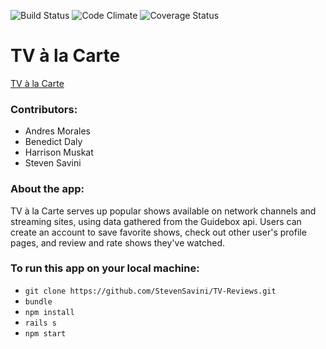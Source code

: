 ![Build Status](https://codeship.com/projects/8adc15e0-0688-0135-c77a-621c5691c49a/status?branch=master)
![Code Climate](https://codeclimate.com/github/StevenSavini/TV-Reviews.png)
![Coverage Status](https://coveralls.io/repos/github/StevenSavini/TV-Reviews/badge.png?branch=master)


# TV à la Carte

[TV à la Carte](tv-reviews.herokuapp.com)

### Contributors:

* Andres Morales
* Benedict Daly
* Harrison Muskat
* Steven Savini

### About the app:

TV à la Carte serves up popular shows available on network channels and streaming sites, using data gathered from the Guidebox api. Users can create an account to save favorite shows, check out other user's profile pages, and review and rate shows they've watched.

### To run this app on your local machine:

* `git clone https://github.com/StevenSavini/TV-Reviews.git`
* `bundle`
* `npm install`
* `rails s`
* `npm start`
